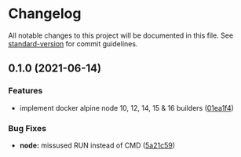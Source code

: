 # Changelog

All notable changes to this project will be documented in this file. See [standard-version](https://github.com/conventional-changelog/standard-version) for commit guidelines.

## 0.1.0 (2021-06-14)


### Features

* implement docker alpine  node 10, 12, 14, 15 & 16 builders ([01ea1f4](https://github.com/boringcodes/prod-builder/commit/01ea1f47ff25de70b3234ac93d38fbfb312753f8))


### Bug Fixes

* **node:** missused RUN instead of CMD ([5a21c59](https://github.com/boringcodes/prod-builder/commit/5a21c5971da2c14439a8709285cbbeb5ad7641e2))
